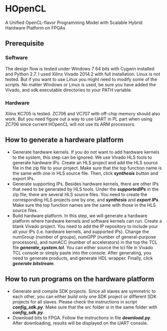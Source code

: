 # HOpenCL
A Unified OpenCL-flavor Programming Model with Scalable Hybrid Hardware Platform on FPGAs
## Prerequisite
### Software
The design flow is tested under Windows 7 64 bits with Cygwin installed and Python 2.7. I used Xilinx Vivado 2014.2 with full installation. Linux is not tested. But if you want to use Linux you might need to modify some of the scripts. No matter Windows or Linux is used, be sure you have added the Vivado, and sdk executable directories to your PATH variable.
### Hardware
Xilinx KC705 is tested. ZC706 and VC707 with off-chip memory should also work. But you need figure out a way to use UART in PL part when using ZC706 since current HOpenCL will not use its ARM processors.
## How to generate a hardware platform
- Generate hardware kernels. If you do not want to add hardware kernels to the system, this step can be ignored. We use Vivado HLS tools to generate hardware IPs. Create an HLS project and add the HLS source file in the zip file to your project. Make sure that the top function name is the same with one in HLS source file. Then, click ***synthesis*** button and export IPs.
- Generate supporting IPs. Besides hardware kernels, there are other IPs that need to be generated by HLS tools. Under the ***supportedIPs*** in the zip file, there are several HLS source files. You need to create the corresponding HLS projects one by one, and ***synthesis*** and ***export IPs***. Make sure the top function names are the same with those in the HLS source files.
- Build hardware platform. In this step, we will generate a hardware platform where hardware kernels and software kernels can run. Create a blank Vivado project. You need to add the IP repository to include your all your IPs (i.e. hardware kernels, and supported IPs). Change the numGroup (number of groups), numGPP (number of general-purpose processors), and numACC (number of accelerators) in the top the TCL file ***generate_system.tcl***. You can either source the tcl file in Vivado TCL console or simply paste into the console. After generating, you need to generate products, and generate HDL wrapper. Finally, click ***generate bitstream***.

## How to run programs on the hardware platform
- Generate and compile SDK projects. Since all slaves are symmetric to each other, you can either build only one SDK project or different SDK projects for all slaves. Please check the instructions in script ***config_sdk.py***. Make sure that the src folder is in the same folder with ***config_sdk.py***.
- Download bits to FPGA. Follow the instructions in file ***download.py***. After downloading, results will be displayed on the UART console.